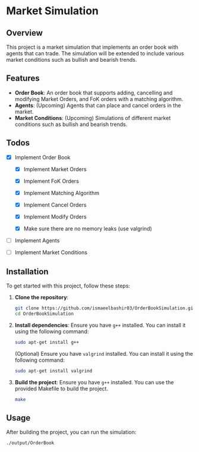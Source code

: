 # Market Simulation

## Overview

This project is a market simulation that implements an order book with agents that can trade. The simulation will be extended to include various market conditions such as bullish and bearish trends.

## Features

- **Order Book**: An order book that supports adding, cancelling and modifying Market Orders, and FoK orders with a matching algorithm.
- **Agents**: (Upcoming) Agents that can place and cancel orders in the market.
- **Market Conditions**: (Upcoming) Simulations of different market conditions such as bullish and bearish trends.


## Todos

- [x] Implement Order Book

    - [x] Implement Market Orders

    - [x] Implement FoK Orders

    - [x] Implement Matching Algorithm

    - [x] Implement Cancel Orders
    
    - [x] Implement Modify Orders
    
    - [x] Make sure there are no memory leaks (use valgrind)

- [ ] Implement Agents 
- [ ] Implement Market Conditions

## Installation

To get started with this project, follow these steps:

1. **Clone the repository**:
    ```sh
    git clone https://github.com/ismaeelbashir03/OrderBookSimulation.git
    cd OrderBookSimulation
    ```

2. **Install dependencies**:
    Ensure you have `g++` installed. You can install it using the following command:
    ```sh
    sudo apt-get install g++
    ```
    (Optional) Ensure you have `valgrind` installed. You can install it using the following command:
    ```sh
    sudo apt-get install valgrind
    ```

3. **Build the project**:
    Ensure you have `g++` installed. You can use the provided Makefile to build the project.
    ```sh
    make
    ```

## Usage

After building the project, you can run the simulation:

```sh
./output/OrderBook
